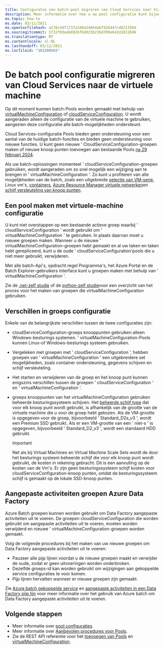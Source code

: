 ```yaml
---
title: Configuratie van batch-pool migreren van Cloud Services naar Virtual Machines
description: Meer informatie over hoe u uw pool configuratie kunt bijwerken naar de nieuwste en aanbevolen configuratie
ms.topic: how-to
ms.date: 03/11/2021
ms.openlocfilehash: a176c4df1737a340a546b4ab7926447cd821350d
ms.sourcegitcommit: 5f32f03eeb892bf0d023b23bd709e642d1812696
ms.translationtype: MT
ms.contentlocale: nl-NL
ms.lasthandoff: 03/12/2021
ms.locfileid: "103200565"
---
```

# <a name="migrate-batch-pool-configuration-from-cloud-services-to-virtual-machine"></a>De batch pool configuratie migreren van Cloud Services naar de virtuele machine

Op dit moment kunnen batch-Pools worden gemaakt met behulp van [virtualMachineConfiguration](/rest/api/batchservice/pool/add#virtualmachineconfiguration) of [cloudServiceConfiguration](/rest/api/batchservice/pool/add#cloudserviceconfiguration). U wordt aangeraden alleen de configuratie van de virtuele machine te gebruiken, aangezien deze configuratie alle batch-mogelijkheden ondersteunt.

Cloud Services-configuratie Pools bieden geen ondersteuning voor een aantal van de huidige batch-functies en bieden geen ondersteuning voor nieuwe functies. U kunt geen nieuwe ' CloudServiceConfiguration-groepen maken of nieuwe knoop punten toevoegen aan bestaande Pools [na 29 februari 2024](https://azure.microsoft.com/updates/azure-batch-cloudserviceconfiguration-pools-will-be-retired-on-29-february-2024/).

Als uw batch-oplossingen momenteel ' cloudServiceConfiguration-groepen gebruiken, wordt aangeraden om zo snel mogelijk een wijziging aan te brengen in ' virtualMachineConfiguration '. Zo kunt u profiteren van alle mogelijkheden van de batch, zoals een uitgebreide [selectie van VM-serie](batch-pool-vm-sizes.md), Linux vm's, [containers](batch-docker-container-workloads.md), [Azure Resource Manager virtuele netwerken](batch-virtual-network.md)en [schijf versleuteling van knoop punten](disk-encryption.md).

## <a name="create-a-pool-using-virtual-machine-configuration"></a>Een pool maken met virtuele-machine configuratie

U kunt niet overstappen op een bestaande actieve groep waarbij ' cloudServiceConfiguration ' wordt gebruikt om ' virtualMachineConfiguration ' te gebruiken. In plaats daarvan moet u nieuwe groepen maken. Wanneer u de nieuwe ' virtualMachineConfiguration-groepen hebt gemaakt en al uw taken en taken hebt gerepliceerd, kunt u de oude ' cloudServiceConfiguration'pools die u niet meer gebruikt, verwijderen.

Met alle batch-Api's, opdracht regel Programma's, het Azure Portal en de Batch Explorer-gebruikers interface kunt u groepen maken met behulp van ' virtualMachineConfiguration '.

Zie de [.net-zelf studie](tutorial-parallel-dotnet.md) of de [python-zelf studie](tutorial-parallel-python.md)voor een overzicht van het proces voor het maken van groepen die virtualMachineConfiguration gebruiken.

## <a name="pool-configuration-differences"></a>Verschillen in groeps configuratie

Enkele van de belangrijkste verschillen tussen de twee configuraties zijn:

- cloudServiceConfiguration-groeps knooppunten gebruiken alleen Windows-besturings systemen. ' virtualMachineConfiguration-Pools kunnen Linux-of Windows-besturings systeem gebruiken.
- Vergeleken met groepen met ' cloudServiceConfiguration ', hebben groepen van ' virtualMachineConfiguration ' een uitgebreidere set mogelijkheden, zoals container ondersteuning, gegevens schijven en schijf versleuteling.
- Het starten en verwijderen van de groep en het knoop punt kunnen enigszins verschillen tussen de groepen ' cloudServiceConfiguration ' en ' virtualMachineConfiguration '.
- groeps knooppunten van het virtualMachineConfiguration gebruiken beheerde besturingssysteem schijven. Het [beheerde schijf type](../virtual-machines/disks-types.md) dat voor elk knoop punt wordt gebruikt, is afhankelijk van de grootte van de virtuele machine die u voor de groep hebt gekozen. Als de VM-grootte is opgegeven voor de groep, bijvoorbeeld ' Standard_D2s_v3 ', wordt een Premium SSD gebruikt. Als er een VM-grootte van een ' niet-s ' is opgegeven, bijvoorbeeld ' Standard_D2_v3 ', wordt een standaard HDD gebruikt.

   > [!IMPORTANT]
   > Net als bij Virtual Machines en Virtual Machine Scale Sets wordt de door het besturings systeem beheerde schijf die voor elk knoop punt wordt gebruikt, de kosten in rekening gebracht. Dit is een aanvulling op de kosten van de Vm's. Er zijn geen besturingssysteem schijf kosten voor cloudServiceConfiguration-knoop punten, omdat de besturingssysteem schijf is gemaakt op de lokale SSD-knoop punten.

## <a name="azure-data-factory-custom-activity-pools"></a>Aangepaste activiteiten groepen Azure Data Factory

Azure Batch groepen kunnen worden gebruikt om Data Factory aangepaste activiteiten uit te voeren. De groepen cloudServiceConfiguration die worden gebruikt om aangepaste activiteiten uit te voeren, moeten worden verwijderd en nieuwe ' virtualMachineConfiguration-groepen worden gemaakt.

Volg de volgende procedures bij het maken van uw nieuwe groepen om Data Factory aangepaste activiteiten uit te voeren:

- Pauzeer alle pijp lijnen voordat u de nieuwe groepen maakt en verwijder de oude, zodat er geen uitvoeringen worden onderbroken.
- Dezelfde groeps-id kan worden gebruikt om wijzigingen aan gekoppelde service configuraties te voor komen.
- Pijp lijnen hervatten wanneer er nieuwe groepen zijn gemaakt.

Zie [Azure batch gekoppelde service](../data-factory/compute-linked-services.md#azure-batch-linked-service) en [aangepaste activiteiten in een Data Factory pijp lijn](../data-factory/transform-data-using-dotnet-custom-activity.md) voor meer informatie over het gebruik van Azure batch om Data Factory aangepaste activiteiten uit te voeren.

## <a name="next-steps"></a>Volgende stappen

- Meer informatie over [pool configuraties](nodes-and-pools.md#configurations).
- Meer informatie over [Aanbevolen procedures voor Pools](best-practices.md#pools).
- Zie de REST API referentie voor het [toevoegen van Pools](/rest/api/batchservice/pool/add) en [virtualMachineConfiguration](/rest/api/batchservice/pool/add#virtualmachineconfiguration).
